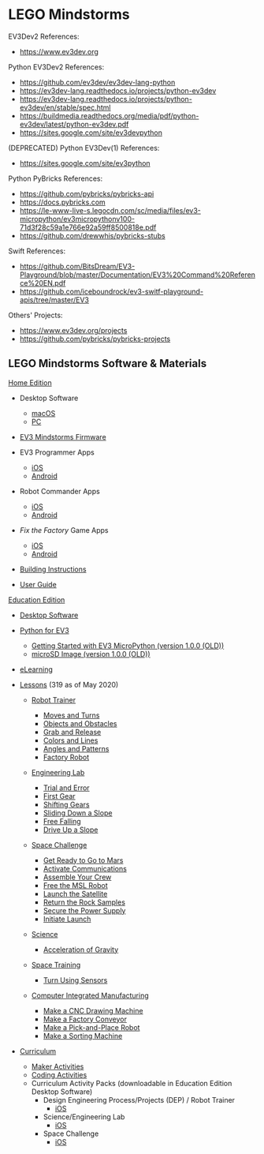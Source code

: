 # LEGO Mindstorms

EV3Dev2 References:
- https://www.ev3dev.org

Python EV3Dev2 References:
- https://github.com/ev3dev/ev3dev-lang-python
- https://ev3dev-lang.readthedocs.io/projects/python-ev3dev
- https://ev3dev-lang.readthedocs.io/projects/python-ev3dev/en/stable/spec.html
- https://buildmedia.readthedocs.org/media/pdf/python-ev3dev/latest/python-ev3dev.pdf
- https://sites.google.com/site/ev3devpython

(DEPRECATED) Python EV3Dev(1) References:
- https://sites.google.com/site/ev3python

Python PyBricks References:
- https://github.com/pybricks/pybricks-api
- https://docs.pybricks.com
- https://le-www-live-s.legocdn.com/sc/media/files/ev3-micropython/ev3micropythonv100-71d3f28c59a1e766e92a59ff8500818e.pdf
- https://github.com/drewwhis/pybricks-stubs

Swift References:
- https://github.com/BitsDream/EV3-Playground/blob/master/Documentation/EV3%20Command%20Reference%20EN.pdf
- https://github.com/iceboundrock/ev3-switf-playground-apis/tree/master/EV3

Others' Projects:
- https://www.ev3dev.org/projects
- https://github.com/pybricks/pybricks-projects


## LEGO Mindstorms Software & Materials

[Home Edition](https://www.lego.com/en-us/themes/mindstorms/downloads)

- Desktop Software
  - [macOS](https://go.api.education.lego.com/v1/lms-scratch-retail#nourlrewrite)
  - [PC](https://go.api.education.lego.com/v1/lms-ev3_en-us_win32#nourlrewrite)
  
- [EV3 Mindstorms Firmware](https://ev3manager.education.lego.com)

- EV3 Programmer Apps
  - [iOS](https://apps.apple.com/us/app/lego-mindstorms-ev3-programmer/id1039354955)
  - [Android](https://play.google.com/store/apps/details?id=com.lego.mindstorms.ev3programmer)
  
- Robot Commander Apps
  - [iOS](https://apps.apple.com/us/app/lego-mindstorms-robot-commander/id681786521)
  - [Android](https://play.google.com/store/apps/details?id=com.lego.mindstorms.robotcommander)
  
- _Fix the Factory_ Game Apps
  - [iOS](https://apps.apple.com/us/app/lego-mindstorms-fix-factory/id671493323)
  - [Android](https://play.google.com/store/apps/details?id=com.lego.mindstorms.fixthefactory)
   
- [Building Instructions](https://www.lego.com/en-us/themes/mindstorms/buildarobot)
- [User Guide](https://www.lego.com/cdn/cs/set/assets/bltbef4d6ce0f40363c/LMSUser_Guide_LEGO_MINDSTORMS_EV3_11_Tablet_ENUS.pdf)


[Education Edition](https://education.lego.com/en-us/downloads/mindstorms-ev3)

- [Desktop Software](https://education.lego.com/en-us/downloads/mindstorms-ev3/software)

- [Python for EV3](https://education.lego.com/en-us/support/mindstorms-ev3/python-for-ev3)
  - [Getting Started with EV3 MicroPython (version 1.0.0 (OLD))](https://le-www-live-s.legocdn.com/sc/media/files/ev3-micropython/ev3micropythonv100-71d3f28c59a1e766e92a59ff8500818e.pdf)
  - [microSD Image (version 1.0.0 (OLD))](https://le-www-live-s.legocdn.com/sc/media/files/ev3-micropython/ev3micropythonv100sdcardimage-4b8c8333736fafa1977ee7accbd3338f.zip)

- [eLearning](https://elearning.legoeducation.com)

- [Lessons](https://education.lego.com/en-us/lessons?rows=100) (319 as of May 2020)

  - [Robot Trainer](https://education.lego.com/en-us/lessons/ev3-robot-trainer)
    - [Moves and Turns](https://education.lego.com/en-us/lessons/ev3-robot-trainer/1-moves-and-turns)
    - [Objects and Obstacles](https://education.lego.com/en-us/lessons/ev3-robot-trainer/2-objects-and-obstacles)
    - [Grab and Release](https://education.lego.com/en-us/lessons/ev3-robot-trainer/3-grab-and-release)
    - [Colors and Lines](https://education.lego.com/en-us/lessons/ev3-robot-trainer/4-colors-and-lines)
    - [Angles and Patterns](https://education.lego.com/en-us/lessons/ev3-robot-trainer/5-angles-and-patterns)
    - [Factory Robot](https://education.lego.com/en-us/lessons/ev3-robot-trainer/6-the-factory-robot)
    
  - [Engineering Lab](https://education.lego.com/en-us/lessons/ev3-engineering-lab)
    - [Trial and Error](https://education.lego.com/en-us/lessons/ev3-engineering-lab/1-trial-and-error)
    - [First Gear](https://education.lego.com/en-us/lessons/ev3-engineering-lab/2-first-gear)
    - [Shifting Gears](https://education.lego.com/en-us/lessons/ev3-engineering-lab/3-shifting-gears)
    - [Sliding Down a Slope](https://education.lego.com/en-us/lessons/ev3-engineering-lab/4-sliding-down-a-slope)
    - [Free Falling](https://education.lego.com/en-us/lessons/ev3-engineering-lab/5-free-falling)
    - [Drive Up a Slope](https://education.lego.com/en-us/lessons/ev3-engineering-lab/6-drive-up-a-slope)
    
  - [Space Challenge](https://education.lego.com/en-us/lessons/ev3-space-challenge)
    - [Get Ready to Go to Mars](https://education.lego.com/en-us/lessons/ev3-space-challenge/1-get-ready-to-go-to-mars)
    - [Activate Communications](https://education.lego.com/en-us/lessons/ev3-space-challenge/2-activate-communications)
    - [Assemble Your Crew](https://education.lego.com/en-us/lessons/ev3-space-challenge/3-assemble-your-crew)
    - [Free the MSL Robot](https://education.lego.com/en-us/lessons/ev3-space-challenge/4-free-the-msl-robot)
    - [Launch the Satellite](https://education.lego.com/en-us/lessons/ev3-space-challenge/5-launch-the-satellite)
    - [Return the Rock Samples](https://education.lego.com/en-us/lessons/ev3-space-challenge/6-return-the-rock-samples)
    - [Secure the Power Supply](https://education.lego.com/en-us/lessons/ev3-space-challenge/7-secure-the-power-supply)
    - [Initiate Launch](https://education.lego.com/en-us/lessons/ev3-space-challenge/8-initiate-launch)

  - [Science](https://education.lego.com/en-us/lessons/ev3-science)
    - [Acceleration of Gravity](https://education.lego.com/en-us/lessons/ev3-science/acceleration-of-gravity)
    
  - [Space Training](https://education.lego.com/en-us/lessons/ev3-space)
    - [Turn Using Sensors](https://education.lego.com/en-us/lessons/ev3-space/turn-using-sensor)
    
  - [Computer Integrated Manufacturing](https://education.lego.com/en-us/lessons/ev3-cim)
    - [Make a CNC Drawing Machine](https://education.lego.com/en-us/lessons/ev3-cim/make-a-cnc-drawing-machine)
    - [Make a Factory Conveyor](https://education.lego.com/en-us/lessons/ev3-cim/make-a-factory-conveyor)
    - [Make a Pick-and-Place Robot](https://education.lego.com/en-us/lessons/ev3-cim/make-a-pick-and-place-robot)
    - [Make a Sorting Machine](https://education.lego.com/en-us/lessons/ev3-cim/make-a-sorting-machine)
    
- [Curriculum](https://education.lego.com/en-us/downloads/mindstorms-ev3/curriculum)
  - [Maker Activities](https://le-www-live-s.legocdn.com/downloads/LME-EV3/LME-EV3_MAKER_1.0_en-US.pdf)
  - [Coding Activities](https://le-www-live-s.legocdn.com/downloads/LME-EV3/LME-EV3_Coding-activities_2.0_en-US.pdf)
  - Curriculum Activity Packs (downloadable in Education Edition Desktop Software)
    - Design Engineering Process/Projects (DEP) / Robot Trainer 
      - [iOS](https://le-www-live-s.legocdn.com/downloads/LME-EV3/LME-EV3_DEP-full-setup_1.4.2_en-US_OSX.dmg)
    - Science/Engineering Lab
      - [iOS](https://le-www-live-s.legocdn.com/downloads/LME-EV3/LME-EV3_SCIENCE-full-setup_1.4.2_en-US_OSX.dmg)
    - Space Challenge
      - [iOS](https://le-www-live-s.legocdn.com/downloads/LME-EV3/LME-EV3_SPACE-full-setup_1.4.2_en-US_OSX.dmg)
